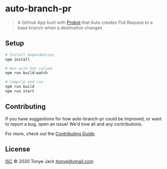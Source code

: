 # auto-branch-pr

> A GitHub App built with [Probot](https://github.com/probot/probot) that Auto creates Pull Request to a base branch when a destination changes

## Setup

```sh
# Install dependencies
npm install

# Run with hot reload
npm run build:watch

# Compile and run
npm run build
npm run start
```

## Contributing

If you have suggestions for how auto-branch-pr could be improved, or want to report a bug, open an issue! We'd love all and any contributions.

For more, check out the [Contributing Guide](CONTRIBUTING.md).

## License

[ISC](LICENSE) © 2020 Tonye Jack <jtonye@ymail.com>
